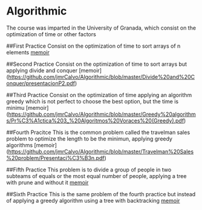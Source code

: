 # Algorithmic
The course was imparted in the University of Granada, which consist on the optimization of time or other factors

##First Practice
Consist on the optimization of time to sort arrays of n elements [memoir](https://github.com/jmrCalvo/Algorithmic/blob/master/Sorting_Arrays%20/algoritmica.pdf)

##Second Practice
Consist on the optimization of time to sort arrays but applying divide and conquer [memoir] (https://github.com/jmrCalvo/Algorithmic/blob/master/Divide%20and%20Conquer/presentacionP2.pdf)

##Third Practice
Consist on the optimization of time applying an algorithm greedy which is not perfect to choose the best option, but the time is minimu [memoir] (https://github.com/jmrCalvo/Algorithmic/blob/master/Greedy%20algorithms/Pr%C3%A1ctica%203_%20Algoritmos%20Voraces%20(Greedy).pdf)

##Fourth Pracitce
This is the common problem called the travelman sales problem to optimize the length to be the minimun, applying greedy algorithms [memoir] (https://github.com/jmrCalvo/Algorithmic/blob/master/Travelman%20Sales%20problem/Presentaci%C3%B3n.pdf)

##Fifth Practice
This problem is to divide a group of people in two subteams of equals or the most equal number of people, applying a tree with prune and without it [memoir](https://github.com/jmrCalvo/Algorithmic/blob/master/Tree%20optimiaztion/Divisi%C3%B3n%20en%20dos%20equipos.pdf)

##Sixth Practice
This is the same problem of the fourth practice but instead of applying a greedy algorithm using a tree with backtracking [memoir](https://github.com/jmrCalvo/Algorithmic/blob/master/tree%20backtracking/Pr%C3%A1ctica%204%E2%80%9CAlgoritmos%20de%20Vuelta%20Atr%C3%A1s%20(Backtracking)%20y%20de%20Ramificaci%C3%B3n%20y%20Poda%20(Branch%20and%20Bound)%E2%80%9D.pdf)


